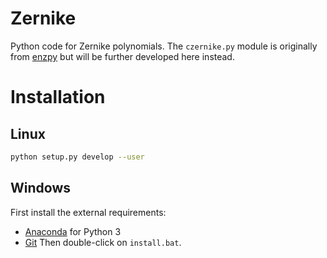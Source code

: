 # Zernike
Python code for Zernike polynomials. The `czernike.py` module is originally from [enzpy](https://github.com/jacopoantonello/enzpy) but will be further developed here instead.

# Installation
## Linux
```bash
python setup.py develop --user
```
## Windows
First install the external requirements:
* [Anaconda](https://www.anaconda.com/distribution/) for Python 3
* [Git](https://git-scm.com/download/win)
Then double-click on `install.bat`.
